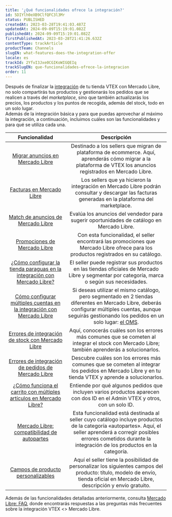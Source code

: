 ```yaml
---
title: '¿Qué funcionalidades ofrece la integración?'
id: 5DIYlh0eXB9ClfQFC3l3Mr
status: PUBLISHED
createdAt: 2023-03-28T19:41:03.487Z
updatedAt: 2024-09-09T15:19:01.082Z
publishedAt: 2024-09-09T15:19:01.082Z
firstPublishedAt: 2023-03-28T21:41:26.632Z
contentType: trackArticle
productTeam: Channels
slugEN: what-features-does-the-integration-offer
locale: es
trackId: 2YfvI3Jxe0CGIKoWIGQEIq
trackSlugEN: que-funcionalidades-ofrece-la-integracion
order: 11
---
```


Después de finalizar la [integración](/es/tutorial/how-mercado-livre-integration-works--3cKjnItfjyqauWWcMkOqC0) de tu tienda VTEX con Mercado Libre, no solo compartirás tus productos y gestionarás los pedidos que se realicen a través del *marketplace*, sino que también actualizarás los precios, los productos y los puntos de recogida, además del stock, todo en un solo lugar.  
Además de la integración básica y para que puedas aprovechar al máximo la integración, a continuación, incluimos cuáles son las funcionalidades y para qué se utiliza cada una.  

| **Funcionalidad** | **Descripción** |
|:---:|:---:|
| [Migrar anuncios en Mercado Libre](/es/tutorial/migrating-ads-in-mercado-livre--2TuhYgqZr2CAAi2oQaWQcO) | Destinado a los sellers que migran de plataforma de ecommerce. Aquí, aprenderás cómo migrar a la plataforma de VTEX los anuncios registrados en Mercado Libre. |  
| [Facturas en Mercado Libre](/es/tutorial/notas-fiscais-do-mercado-livre--2JgchgbNXjcVjuFzm6j2sx) | Los sellers que ya hicieron la integración en Mercado Libre podrán consultar y descargar las facturas generadas en la plataforma del marketplace. |  
| [Match de anuncios de Mercado Libre](/es/tracks/configurar-integracao-do-mercado-livre--2YfvI3Jxe0CGIKoWIGQEIq/43uD4LPU5PLUWe11IaWwyR) | Evalúa los anuncios del vendedor para sugerir oportunidades de catálogo en Mercado Libre. |  
| [Promociones de Mercado Libre](/es/tutorial/promocoes-do-mercado-livre--3pEqEnru6H2JcZzYVioT5f) | Con esta funcionalidad, el seller encontrará las promociones que Mercado Libre ofrece para los productos registrados en su catálogo. |  
| [¿Cómo configurar la tienda paraguas en la integración con Mercado Libre?](/es/faq/how-to-configure-a-top-level-store-in-the-integration-with-mercado-livre--5KINOatgzeS48IGwaAK8IE) | El seller puede registrar sus productos en las tiendas oficiales de Mercado Libre y segmentar por categoría, marca o según sus necesidades. |  
| [Cómo configurar múltiples cuentas en la integración con Mercado Libre](/es/faq/how-to-set-up-multiple-accounts-in-the-mercado-livre-integration--aO9gr94WJ26K4SweiIEiA) | Si deseas utilizar el mismo catálogo, pero segmentado en 2 tiendas diferentes en Mercado Libre, deberás configurar múltiples cuentas, aunque seguirás gestionando los pedidos en un solo lugar: [el OMS](/es/category/gerenciamento-de-pedidos--2663q96EyQuYc20y0yYAEE). |  
| [Errores de integración de stock con Mercado Libre](/es/tutorial/mercado-livre-inventory-integration-errors--3pWA3vRePuGmJ5tquY4fva) | Aquí, conocerás cuáles son los errores más comunes que se cometen al integrar el stock con Mercado Libre; también aprenderás a solucionarlos. |  
| [Errores de integración de pedidos de Mercado Libre](/es/tutorial/order-errors-in-the-mercado-livre-integration--4w4jAIWUy3OELgu3HFmGgh) | Descubre cuáles son los errores más comunes que se cometen al integrar los pedidos en Mercado Libre y en tu tienda VTEX y aprende a solucionarlos. |  
| [¿Cómo funciona el carrito con múltiples artículos en Mercado Libre?](/es/tutorial/how-does-the-cart-with-multiple-items-work-in-mercado-livre--4dC1deB8bY260W0Ge4ycOq) | Entiende por qué algunos pedidos que incluyen varios productos aparecen con dos ID en el Admin VTEX y otros, con un solo ID.  |  
| [Mercado Libre: compatibilidad de autopartes](/es/tutorial/mercado-livre-automobilist-compatibility--2c7fTWxq6NfMXq1jgEbEI3) | Esta funcionalidad está destinada al seller cuyo catálogo incluye productos de la categoría «autopartes». Aquí, el seller aprenderá a corregir posibles errores cometidos durante la integración de los productos en la categoría. |  
|[Campos de producto personalizables](/es/tutorial/campos-customizaveis-de-produto--6tJOSJ2o9phVIb8XXG6QSk) |Aquí el seller tiene la posibilidad de personalizar los siguientes campos del producto: título, modelo de envío, tienda oficial en Mercado Libre, descripción y envío gratuito.|

Además de las funcionalidades detalladas anteriormente, consulta [Mercado Libre: FAQ](/es/tutorial/mercado-livre-faq--3w4IgSgKZOocGee8cgSWW0), donde encontrarás respuestas a las preguntas más frecuentes sobre la integración VTEX <> Mercado Libre.  
